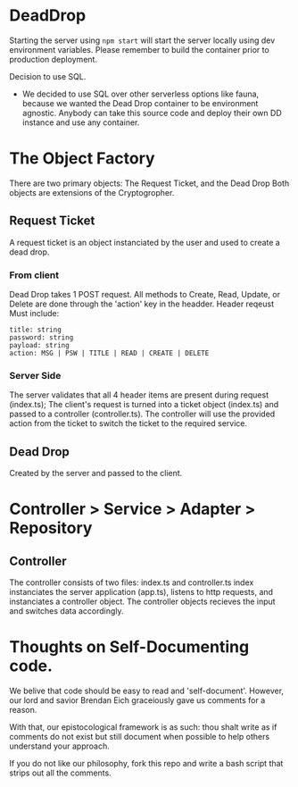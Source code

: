 # DeadDrop

Starting the server using `npm start` will start the server locally using dev environment variables. 
Please remember to build the container prior to production deployment. 

Decision to use SQL.
- We decided to use SQL over other serverless options like fauna, because we wanted the Dead Drop container to be environment agnostic. Anybody can take this source code and deploy their own DD instance and use any container.

# The Object Factory
There are two primary objects: The Request Ticket, and the Dead Drop
Both objects are extensions of the Cryptogropher. 


## Request Ticket
A request ticket is an object instanciated by the user and used to create a dead drop. 
### From client
Dead Drop takes 1 POST request.
All methods to Create, Read, Update, or Delete are done through the 'action' key in the headder.
Header reqeust Must include:
```
title: string
password: string
payload: string
action: MSG | PSW | TITLE | READ | CREATE | DELETE
```

### Server Side
The server validates that all 4 header items are present during request (index.ts);
The client's request is turned into a ticket object (index.ts) and passed to a controller (controller.ts).
The controller will use the provided action from the ticket to switch the ticket to the required service.


## Dead Drop
Created by the server and passed to the client.
# Controller > Service > Adapter > Repository
## Controller
The controller consists of two files: index.ts and controller.ts
index instanciates the server application (app.ts), listens to http requests, and instanciates a controller object.
The controller objects recieves the input and switches data accordingly.





# Thoughts on Self-Documenting code.
We belive that code should be easy to read and 'self-document'. However, our lord and savior Brendan Eich graceiously gave us comments for a reason.

With that, our epistocological framework is as such: thou shalt write as if comments do not exist but still document when possible to help others understand your approach.

If you do not like our philosophy, fork this repo and write a bash script that strips out all the comments.
